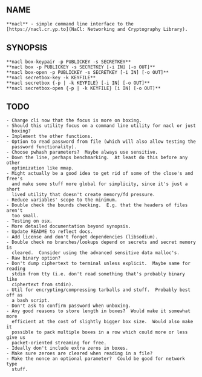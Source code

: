 NAME
----

    **nacl** - simple command line interface to the
    [https://nacl.cr.yp.to](NaCl: Networking and Cryptography Library).

SYNOPSIS
--------

    **nacl box-keypair -p PUBLICKEY -s SECRETKEY**
    **nacl box -p PUBLICKEY -s SECRETKEY [-i IN] [-o OUT]**
    **nacl box-open -p PUBLICKEY -s SECRETKEY [-i IN] [-o OUT]**
    **nacl secretbox-key -k KEYFILE**
    **nacl secretbox {-p | -k KEYFILE} [-i IN] [-o OUT]**
    **nacl secretbox-open {-p | -k KEYFILE} [i IN] [-o OUT]**

TODO
----

    - Change cli now that the focus is more on boxing.
    - Should this utility focus on a command line utility for nacl or just
      boxing?
    - Implement the other functions.
    - Option to read password from file (which will also allow testing the
      password functionality).
    - Choose pwhash parameters?  Maybe always use sensitive.
    - Down the line, perhaps benchmarking.  At least do this before any other
      optimization like mmap.
    - Might actually be a good idea to get rid of some of the close's and free's
      and make some stuff more global for simplicity, since it's just a short
      lived utility that doesn't create memory/fd pressure.
    - Reduce variables' scope to the minimum.
    - Double check the bounds checking.  E.g. that the headers of files aren't
      too small.
    - Testing on osx.
    - More detailed documentation beyond synopsis.
    - Update README to reflect docs.
    - Add license and don't forget dependencies (libsodium).
    - Double check no branches/lookups depend on secrets and secret memory is
      cleared.  Consider using the advanced sensitive data malloc's.
    - Raw binary option?
    - Don't dump ciphertext to terminal unless explicit.  Maybe same for reading
      stdin from tty (i.e. don't read something that's probably binary like
      ciphertext from stdin).
    - Util for encrypting/compressing tarballs and stuff.  Probably best off as
      a bash script.
    - Don't ask to confirm password when unboxing.
    - Any good reasons to store length in boxes?  Would make it somewhat more
      efficient at the cost of slightly bigger box size.  Would also make it
      possible to pack multiple boxes in a row which could more or less give us
      packet-oriented streaming for free.
    - Ideally don't include extra zeros in boxes.
    - Make sure zeroes are cleared when reading in a file?
    - Make the nonce an optional parameter?  Could be good for network type
      stuff.

